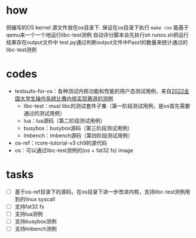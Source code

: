 
# how

把编写的OS kernel 源文件放在os目录下. 保证在os目录下执行 `make run` 能基于qemu来一个一个地运行libc-test测例
自动评分脚本会先执行sh runos.sh把运行结果存在output文件中
test.py通过判断output文件中Pass!的数量来统计通过的libc-test测例

# codes
- testsuits-for-os：各种测试内核功能和性能的用户态测试用例，来自[2022全国大学生操作系统比赛内核实现赛道的测例](https://github.com/oscomp/testsuits-for-oskernel/tree/libc-test)
  - libc-test：musl libc的测试套件子集（第一阶段测试用例，是os首先需要通过的测试用例）
  - lua：lua源码（第二阶段测试用例）
  - busybox：busybox源码（第三阶段测试用例）
  - lmbench：lmbench源码（第四阶段测试用例）
- os-ref：rcore-tutorial-v3 ch9的源代码
- os：可以通过libc-test测例的(os + fat32 fs) image

# tasks

- [ ] 基于os-ref目录下的源码，在os目录下进一步改进内核，支持libc-test测例用到的linux syscall
- [ ] 支持fat32 fs
- [ ] 支持lua测例
- [ ] 支持busybox测例
- [ ] 支持lmbench测例